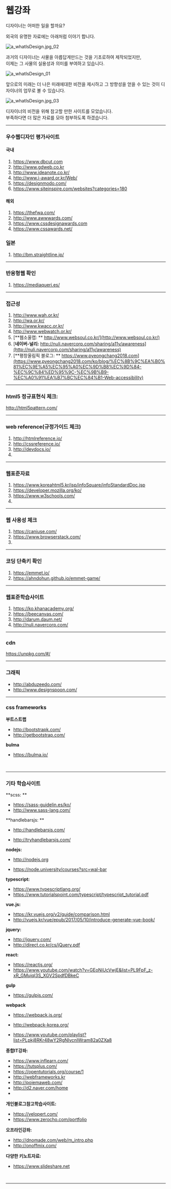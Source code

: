 # 웹강좌

디자이너는 어떠한 일을 할까요?

외국의 유명한 자료에는 아래처럼 이야기 합니다. 

![a_whatIsDesign.jpg_02](./img/a_whatIsDesign_01.jpg) 

과거의 디자이너는 사물을 아릅답게만드는 것을 기초로하여 제작되었지만, <br />이제는 그 사물의 실용성과 의미를 부여하고 있습니다. 

![a_whatIsDesign_01](./img/a_whatIsDesign_02.jpg)  

앞으로의 미래는 더 나은 미래에대한 비전을 제시하고 그 방향성을 얻을 수 있는 것이 디자이너의 업무로 볼 수 있습니다.

![a_whatIsDesign.jpg_03](./img/a_whatIsDesign_03.jpg)  

디자이너의 비전을 위해 참고할 만한 사이트를 모았습니다. <br />부족하다면 더 많은 자료를 모아 첨부하도록 하겠습니다. 



---

### 우수웹디자인 평가사이트

#### 국내

1. https://www.dbcut.com
2. http://www.gdweb.co.kr
3. http://www.ideanote.co.kr/
4. http://www.i-award.or.kr/Web/
5. https://designmodo.com/
6. https://www.siteinspire.com/websites?categories=180

#### 해외

1. https://thefwa.com/
2. http://www.awwwards.com/
3. https://www.cssdesignawards.com
4. https://www.cssawards.net/

### 일본

1. http://bm.straightline.jp/

---

### 반응형웹 확인

1. https://mediaqueri.es/

---

### 접근성

1. http://www.wah.or.kr/
2. http://wa.or.kr/
3. http://www.kwacc.or.kr/
4. http://www.webwatch.or.kr/
5. [**웹소울랩: ** http://www.websoul.co.kr/](http://www.websoul.co.kr/)
6. [**네이버-널리:** http://nuli.navercorp.com/sharing/a11y/awareness](http://nuli.navercorp.com/sharing/a11y/awareness)
7. [**평창올림픽 블로그: ** https://www.pyeongchang2018.com](https://www.pyeongchang2018.com/ko/blog/%EC%8B%9C%EA%B0%81%EC%9E%A5%EC%95%A0%EC%9D%B8%EC%9D%84-%EC%9C%84%ED%95%9C-%EC%9B%B9-%EC%A0%91%EA%B7%BC%EC%84%B1-Web-accessibility)

---

### html5 정규표현식 체크: 

http://html5pattern.com/

---

### web reference(규정가이드 체크)

1. http://htmlreference.io/
2. http://cssreference.io/
3. http://devdocs.io/
4. ​

---

### 웹표준자료

1. https://www.koreahtml5.kr/jsp/infoSquare/infoStandardDoc.jsp
2. https://developer.mozilla.org/ko/
3. https://www.w3schools.com/
4. ​

---

### 웹 사용성 체크

1. https://caniuse.com/
2. https://www.browserstack.com/
3. ​

---

### 코딩 단축키 확인

1. https://emmet.io/
2. https://ahndohun.github.io/emmet-game/

---

###  웹표준학습사이트

1. https://ko.khanacademy.org/
2. https://beecanvas.com/
3. http://darum.daum.net/
4. http://nuli.navercorp.com/

---

### cdn

https://unpkg.com/#/

---

### 그래픽

- http://abduzeedo.com/
- http://www.designspoon.com/

---

### css frameworks

**부트스트랩**

- http://bootstrapk.com/
- http://getbootstrap.com/

**bulma**

- https://bulma.io/

  ​

---

### 기타 학습사이트

**scss: ** 

- https://sass-guidelin.es/ko/
-  http://www.sass-lang.com/

**handlebarsjs: **

- http://handlebarsjs.com/


- http://tryhandlebarsjs.com/

**nodejs:**

- http://nodejs.org


- https://node.university/courses?src=wal-bar

**typescript:**

- https://www.typescriptlang.org/
- https://www.tutorialspoint.com/typescript/typescript_tutorial.pdf

**vue.js:**

- https://kr.vuejs.org/v2/guide/comparison.html
- http://vuejs.kr/vue/epub/2017/05/10/introduce-generate-vue-book/

**jquery:** 

- http://jquery.com/
- http://direct.co.kr/cs/jQuery.pdf

**react:**

- https://reactjs.org/
- https://www.youtube.com/watch?v=GEoNiUcVwjE&list=PL9FpF_z-xR_GMujql3S_XGV2SpdfDBkeC

**gulp**

- https://gulpjs.com/

**webpack**

- https://webpack.js.org/
- http://webpack-korea.org/


- https://www.youtube.com/playlist?list=PLpkj8RKr48wY2RgNIvcnIWram82a0ZXa8

**종합IT강좌:**

- https://www.inflearn.com/
- https://tutsplus.com/
- https://opentutorials.org/course/1
- http://webframeworks.kr
- http://poiemaweb.com/
- http://d2.naver.com/home
- ​

**개인블로그참고학습사이트:**

- https://velopert.com/
- https://www.zerocho.com/portfolio

**오프라인강좌:**

- http://dnomade.com/web/m_intro.php
- http://onoffmix.com/

**다양한 키노트자료:**

- https://www.slideshare.net

  ​

---

